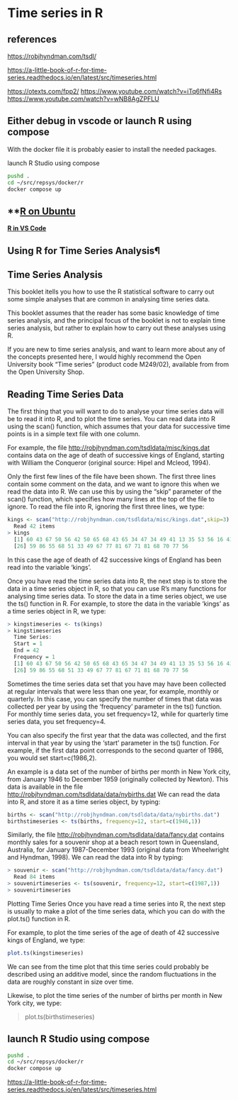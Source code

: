 # Time series in R

## references

<https://robjhyndman.com/tsdl/>

<https://a-little-book-of-r-for-time-series.readthedocs.io/en/latest/src/timeseries.html>

<https://otexts.com/fpp2/>
<https://www.youtube.com/watch?v=iTq6fNfi4Rs>
<https://www.youtube.com/watch?v=wNB8AgZPFLU>

## Either debug in vscode or launch R using compose

With the docker file it is probably easier to install the needed packages.

launch R Studio using compose

```bash
pushd .
cd ~/src/repsys/docker/r
docker compose up

```

## **[R on Ubuntu](../../linux/r/r-install.md)

**[R in VS Code](../../linux/r/r_vscode.md)**

## Using R for Time Series Analysis¶

## Time Series Analysis

This booklet itells you how to use the R statistical software to carry out some simple analyses that are common in analysing time series data.

This booklet assumes that the reader has some basic knowledge of time series analysis, and the principal focus of the booklet is not to explain time series analysis, but rather to explain how to carry out these analyses using R.

If you are new to time series analysis, and want to learn more about any of the concepts presented here, I would highly recommend the Open University book “Time series” (product code M249/02), available from from the Open University Shop.

## Reading Time Series Data

The first thing that you will want to do to analyse your time series data will be to read it into R, and to plot the time series. You can read data into R using the scan() function, which assumes that your data for successive time points is in a simple text file with one column.

For example, the file <http://robjhyndman.com/tsdldata/misc/kings.dat> contains data on the age of death of successive kings of England, starting with William the Conqueror (original source: Hipel and Mcleod, 1994).

Only the first few lines of the file have been shown. The first three lines contain some comment on the data, and we want to ignore this when we read the data into R. We can use this by using the “skip” parameter of the scan() function, which specifies how many lines at the top of the file to ignore. To read the file into R, ignoring the first three lines, we type:

```r
kings <- scan("http://robjhyndman.com/tsdldata/misc/kings.dat",skip=3)
  Read 42 items
> kings
  [1] 60 43 67 50 56 42 50 65 68 43 65 34 47 34 49 41 13 35 53 56 16 43 69 59 48
  [26] 59 86 55 68 51 33 49 67 77 81 67 71 81 68 70 77 56

```

In this case the age of death of 42 successive kings of England has been read into the variable ‘kings’.

Once you have read the time series data into R, the next step is to store the data in a time series object in R, so that you can use R’s many functions for analysing time series data. To store the data in a time series object, we use the ts() function in R. For example, to store the data in the variable ‘kings’ as a time series object in R, we type:

```r
> kingstimeseries <- ts(kings)
> kingstimeseries
  Time Series:
  Start = 1
  End = 42
  Frequency = 1
  [1] 60 43 67 50 56 42 50 65 68 43 65 34 47 34 49 41 13 35 53 56 16 43 69 59 48
  [26] 59 86 55 68 51 33 49 67 77 81 67 71 81 68 70 77 56
```

Sometimes the time series data set that you have may have been collected at regular intervals that were less than one year, for example, monthly or quarterly. In this case, you can specify the number of times that data was collected per year by using the ‘frequency’ parameter in the ts() function. For monthly time series data, you set frequency=12, while for quarterly time series data, you set frequency=4.

You can also specify the first year that the data was collected, and the first interval in that year by using the ‘start’ parameter in the ts() function. For example, if the first data point corresponds to the second quarter of 1986, you would set start=c(1986,2).

An example is a data set of the number of births per month in New York city, from January 1946 to December 1959 (originally collected by Newton). This data is available in the file <http://robjhyndman.com/tsdldata/data/nybirths.dat> We can read the data into R, and store it as a time series object, by typing:

```r
births <- scan("http://robjhyndman.com/tsdldata/data/nybirths.dat")
birthstimeseries <- ts(births, frequency=12, start=c(1946,1))
```

Similarly, the file <http://robjhyndman.com/tsdldata/data/fancy.dat> contains monthly sales for a souvenir shop at a beach resort town in Queensland, Australia, for January 1987-December 1993 (original data from Wheelwright and Hyndman, 1998). We can read the data into R by typing:

```r
> souvenir <- scan("http://robjhyndman.com/tsdldata/data/fancy.dat")
  Read 84 items
> souvenirtimeseries <- ts(souvenir, frequency=12, start=c(1987,1))
> souvenirtimeseries
```

Plotting Time Series
Once you have read a time series into R, the next step is usually to make a plot of the time series data, which you can do with the plot.ts() function in R.

For example, to plot the time series of the age of death of 42 successive kings of England, we type:

```r
plot.ts(kingstimeseries)
```

We can see from the time plot that this time series could probably be described using an additive model, since the random fluctuations in the data are roughly constant in size over time.

Likewise, to plot the time series of the number of births per month in New York city, we type:

> plot.ts(birthstimeseries)

## launch R Studio using compose

```bash
pushd .
cd ~/src/repsys/docker/r
docker compose up

```

<https://a-little-book-of-r-for-time-series.readthedocs.io/en/latest/src/timeseries.html>
